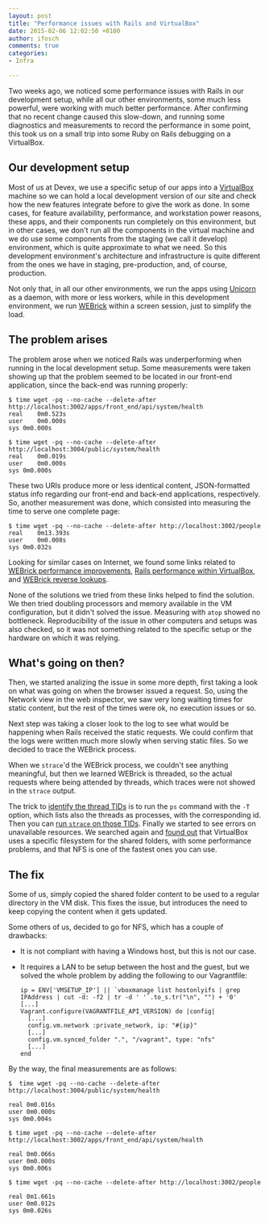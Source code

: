 ```yaml
---
layout: post
title: "Performance issues with Rails and VirtualBox"
date: 2015-02-06 12:02:50 +0100
author: ifosch
comments: true
categories:
- Infra

---
```


Two weeks ago, we noticed some performance issues with Rails in our development setup, while all our other environments, some much less powerful, were working with much better performance.
After confirming that no recent change caused this slow-down, and running some diagnostics and measurements to record the performance in some point, this took us on a small trip into some Ruby on Rails debugging on a VirtualBox.

<!-- more -->

## Our development setup

Most of us at Devex, we use a specific setup of our apps into a [VirtualBox](https://www.virtualbox.org) machine so we can hold a local development version of our site and check how the new features integrate before to give the work as done.
In some cases, for feature availability, performance, and workstation power reasons, these apps, and their components run completely on this environment, but in other cases, we don't run all the components in the virtual machine and we do use some components from the staging (we call it develop) environment, which is quite approximate to what we need.
So this development environment's architecture and infrastructure is quite different from the ones we have in staging, pre-production, and, of course, production.

Not only that, in all our other environments, we run the apps using [Unicorn](http://unicorn.bogomips.org/) as a daemon, with more or less workers, while in this development environment, we run [WEBrick](http://www.ruby-doc.org/stdlib-1.9.3/libdoc/webrick/rdoc/WEBrick.html) within a screen session, just to simplify the load.

## The problem arises

The problem arose when we noticed Rails was underperforming when running in the local development setup.
Some measurements were taken showing up that the problem seemed to be located in our front-end application, since the back-end was running properly:

    $ time wget -pq --no-cache --delete-after http://localhost:3002/apps/front_end/api/system/health
    real    0m0.523s
    user    0m0.000s
    sys 0m0.000s

    $ time wget -pq --no-cache --delete-after http://localhost:3004/public/system/health
    real    0m0.019s
    user    0m0.000s
    sys 0m0.000s

These two URIs produce more or less identical content, JSON-formatted status info regarding our front-end and back-end applications, respectively.
So, another measurement was done, which consisted into measuring the time to serve one complete page:

    $ time wget -pq --no-cache --delete-after http://localhost:3002/people
    real    0m13.393s
    user    0m0.008s
    sys 0m0.032s

Looking for similar cases on Internet, we found some links related to [WEBrick performance improvements](http://stackoverflow.com/questions/1156759/webrick-is-very-slow-to-respond-how-to-speed-it-up), [Rails performance within VirtualBox](http://stackoverflow.com/questions/8670080/rails-3-1-on-ubuntu-11-10-under-virtualbox-very-slow), and [WEBrick reverse lookups](http://www.visionfactory.com.au/blog/rails_dev_with_webrick_really_slow_in_a_).

None of the solutions we tried from these links helped to find the solution.
We then tried doubling processors and memory available in the VM configuration, but it didn't solved the issue.
Measuring with `atop` showed no bottleneck.
Reproducibility of the issue in other computers and setups was also checked, so it was not something related to the specific setup or the hardware on which it was relying.

## What's going on then?

Then, we started analizing the issue in some more depth, first taking a look on what was going on when the browser issued a request.
So, using the Network view in the web inspector, we saw very long waiting times for static content, but the rest of the times were ok, no execution issues or so.

Next step was taking a closer look to the log to see what would be happening when Rails received the static requests.
We could confirm that the logs were written much more slowly when serving static files. So we decided to trace the WEBrick process.

When we `strace`'d the WEBrick process, we couldn't see anything meaningful, but then we learned WEBrick is threaded, so the actual requests where being attended by threads, which traces were not showed in the `strace` output.

The trick to [identify the thread TIDs](http://superuser.com/questions/80556/how-do-you-view-all-threads-running-on-linux) is to run the `ps` command with the `-T` option, which lists also the threads as processes, with the corresponding id.
Then you can [run `strace` on those TIDs](http://stackoverflow.com/questions/7698209/tracing-pthreads-in-linux).
Finally we started to see errors on unavailable resources.
We searched again and [found out](http://mitchellh.com/comparing-filesystem-performance-in-virtual-machines) that VirtualBox uses a specific filesystem for the shared folders, with some performance problems, and that NFS is one of the fastest ones you can use.

## The fix

Some of us, simply copied the shared folder content to be used to a regular directory in the VM disk.
This fixes the issue, but introduces the need to keep copying the content when it gets updated.

Some others of us, decided to go for NFS, which has a couple of drawbacks:

* It is not compliant with having a Windows host, but this is not our case.
* It requires a LAN to be setup between the host and the guest, but we solved the whole problem by adding the following to our Vagrantfile:

      ip = ENV['VMSETUP_IP'] || `vboxmanage list hostonlyifs | grep IPAddress | cut -d: -f2 | tr -d ' '`.to_s.tr("\n", "") + '0'
      [...]
      Vagrant.configure(VAGRANTFILE_API_VERSION) do |config|
        [...]
        config.vm.network :private_network, ip: "#{ip}"
        [...]
        config.vm.synced_folder ".", "/vagrant", type: "nfs"
        [...]
      end

By the way, the final measurements are as follows:

    $  time wget -pq --no-cache --delete-after http://localhost:3004/public/system/health

    real 0m0.016s
    user 0m0.000s
    sys 0m0.004s

    $ time wget -pq --no-cache --delete-after http://localhost:3002/apps/front_end/api/system/health

    real 0m0.066s
    user 0m0.000s
    sys 0m0.006s

    $ time wget -pq --no-cache --delete-after http://localhost:3002/people

    real 0m1.661s
    user 0m0.012s
    sys 0m0.026s
